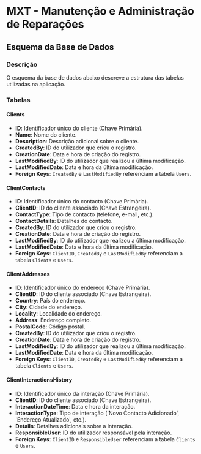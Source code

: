 # MXT - Manutenção e Administração de Reparações

## Esquema da Base de Dados

### Descrição

O esquema da base de dados abaixo descreve a estrutura das tabelas utilizadas na aplicação.

### Tabelas

#### Clients

- **ID**: Identificador único do cliente (Chave Primária).
- **Name**: Nome do cliente.
- **Description**: Descrição adicional sobre o cliente.
- **CreatedBy**: ID do utilizador que criou o registro.
- **CreationDate**: Data e hora de criação do registro.
- **LastModifiedBy**: ID do utilizador que realizou a última modificação.
- **LastModifiedDate**: Data e hora da última modificação.
- **Foreign Keys**: `CreatedBy` e `LastModifiedBy` referenciam a tabela `Users`.

#### ClientContacts

- **ID**: Identificador único do contacto (Chave Primária).
- **ClientID**: ID do cliente associado (Chave Estrangeira).
- **ContactType**: Tipo de contacto (telefone, e-mail, etc.).
- **ContactDetails**: Detalhes do contacto.
- **CreatedBy**: ID do utilizador que criou o registro.
- **CreationDate**: Data e hora de criação do registro.
- **LastModifiedBy**: ID do utilizador que realizou a última modificação.
- **LastModifiedDate**: Data e hora da última modificação.
- **Foreign Keys**: `ClientID`, `CreatedBy` e `LastModifiedBy` referenciam a tabela `Clients` e `Users`.

#### ClientAddresses

- **ID**: Identificador único do endereço (Chave Primária).
- **ClientID**: ID do cliente associado (Chave Estrangeira).
- **Country**: País do endereço.
- **City**: Cidade do endereço.
- **Locality**: Localidade do endereço.
- **Address**: Endereço completo.
- **PostalCode**: Código postal.
- **CreatedBy**: ID do utilizador que criou o registro.
- **CreationDate**: Data e hora de criação do registro.
- **LastModifiedBy**: ID do utilizador que realizou a última modificação.
- **LastModifiedDate**: Data e hora da última modificação.
- **Foreign Keys**: `ClientID`, `CreatedBy` e `LastModifiedBy` referenciam a tabela `Clients` e `Users`.

#### ClientInteractionsHistory

- **ID**: Identificador único da interação (Chave Primária).
- **ClientID**: ID do cliente associado (Chave Estrangeira).
- **InteractionDateTime**: Data e hora da interação.
- **InteractionType**: Tipo de interação ('Novo Contacto Adicionado', 'Endereço Atualizado', etc.).
- **Details**: Detalhes adicionais sobre a interação.
- **ResponsibleUser**: ID do utilizador responsável pela interação.
- **Foreign Keys**: `ClientID` e `ResponsibleUser` referenciam a tabela `Clients` e `Users`.
